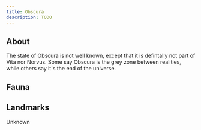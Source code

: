 ```yaml
---
title: Obscura
description: TODO
---
```


## About
The state of Obscura is not well known, except that it is defintally not part of Vita nor Norvus. Some say Obscura is the grey zone between realities, while others say it's the end of the universe.

## Fauna


## Landmarks
Unknown